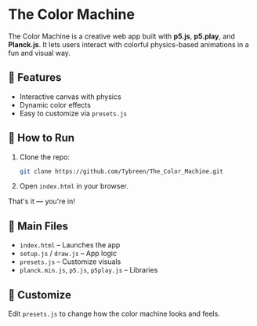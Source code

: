 # The Color Machine

The Color Machine is a creative web app built with **p5.js**, **p5.play**, and **Planck.js**. It lets users interact with colorful physics-based animations in a fun and visual way.

## 🎨 Features

- Interactive canvas with physics
- Dynamic color effects
- Easy to customize via `presets.js`

## 🚀 How to Run

1. Clone the repo:
   ```bash
   git clone https://github.com/Tybreen/The_Color_Machine.git
   ```
2. Open `index.html` in your browser.

That's it — you're in!

## 📁 Main Files

- `index.html` – Launches the app  
- `setup.js` / `draw.js` – App logic  
- `presets.js` – Customize visuals  
- `planck.min.js`, `p5.js`, `p5play.js` – Libraries

## 🔧 Customize

Edit `presets.js` to change how the color machine looks and feels.
